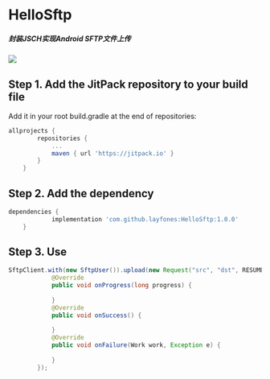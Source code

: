 # HelloSftp
##### 封装JSCH实现Android SFTP文件上传

[![](https://jitpack.io/v/layfones/HelloSftp.svg)](https://jitpack.io/#layfones/HelloSftp)

## Step 1. Add the JitPack repository to your build file
Add it in your root build.gradle at the end of repositories:

```groovy
allprojects {
		repositories {
			...
			maven { url 'https://jitpack.io' }
		}
	}
```
  
## Step 2. Add the dependency
```groovy
dependencies {
	        implementation 'com.github.layfones:HelloSftp:1.0.0'
	}
```

## Step 3. Use

```java
SftpClient.with(new SftpUser()).upload(new Request("src", "dst", RESUME)).enqueue(new Callback() {
            @Override
            public void onProgress(long progress) {
                
            }
            @Override
            public void onSuccess() {
                
            }
            @Override
            public void onFailure(Work work, Exception e) {
                
            }
        });
```
